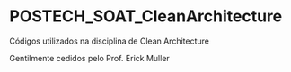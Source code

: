 # POSTECH_SOAT_CleanArchitecture
Códigos utilizados na disciplina de Clean Architecture 

Gentilmente cedidos pelo Prof. Erick Muller